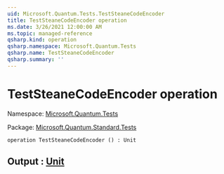 ```yaml
---
uid: Microsoft.Quantum.Tests.TestSteaneCodeEncoder
title: TestSteaneCodeEncoder operation
ms.date: 3/26/2021 12:00:00 AM
ms.topic: managed-reference
qsharp.kind: operation
qsharp.namespace: Microsoft.Quantum.Tests
qsharp.name: TestSteaneCodeEncoder
qsharp.summary: ''
---
```


# TestSteaneCodeEncoder operation

Namespace: [Microsoft.Quantum.Tests](xref:Microsoft.Quantum.Tests)

Package: [Microsoft.Quantum.Standard.Tests](https://nuget.org/packages/Microsoft.Quantum.Standard.Tests)




```qsharp
operation TestSteaneCodeEncoder () : Unit
```


## Output : [Unit](xref:microsoft.quantum.lang-ref.unit)

